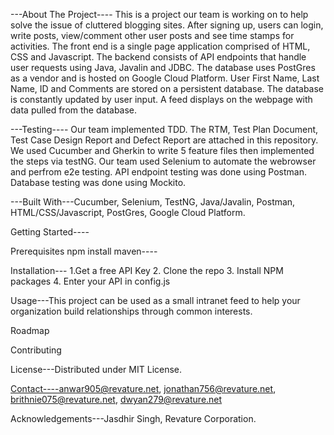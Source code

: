 ---About The Project----
This is a project our team is working on to help solve the issue of cluttered blogging sites. After signing up, users can login, write posts, view/comment other user posts and see time stamps for activities.
The front end is a single page application comprised of HTML, CSS and Javascript. The backend consists of API endpoints that handle user requests using Java, Javalin and JDBC. The database uses PostGres as a vendor and is hosted on Google Cloud Platform.
User First Name, Last Name, ID and Comments are stored on a persistent database. The database is constantly updated by user input. A feed displays on the webpage with data pulled from the database.

---Testing---- Our team implemented TDD. The RTM, Test Plan Document, Test Case Design Report and Defect Report are attached in this repository. We used Cucumber and Gherkin to write 5 feature files then implemented the steps via testNG. Our team used Selenium to automate the webrowser and perfrom e2e testing. API endpoint testing was done using Postman. Database testing was done using Mockito.

---Built With---Cucumber,
Selenium,
TestNG,
Java/Javalin,
Postman,
HTML/CSS/Javascript,
PostGres,
Google Cloud Platform.

Getting Started----


Prerequisites
npm install maven----

Installation---
1.Get a free API Key
2. Clone the repo
3. Install NPM packages
4. Enter your API in config.js

Usage---This project can be used as a small intranet feed to help your organization build relationships through common interests. 

Roadmap

Contributing

License---Distributed under MIT License. 
 
Contact----anwar905@revature.net, jonathan756@revature.net, brithnie075@revature.net, dwyan279@revature.net

Acknowledgements---Jasdhir Singh, Revature Corporation.
